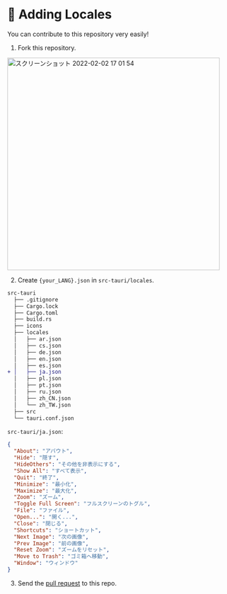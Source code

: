 # :scroll: Adding Locales

You can contribute to this repository very easily!

1. Fork this repository.

<img width="480" alt="スクリーンショット 2022-02-02 17 01 54" src="https://user-images.githubusercontent.com/52094761/152115921-ec22558b-df83-43fa-b0cd-754fbb687988.png">

2. Create `{your_LANG}.json` in `src-tauri/locales`.

```diff
src-tauri
  ├── .gitignore
  ├── Cargo.lock
  ├── Cargo.toml
  ├── build.rs
  ├── icons
  ├── locales
  │   ├── ar.json
  │   ├── cs.json
  │   ├── de.json
  │   ├── en.json
  │   ├── es.json
+ │   ├── ja.json
  │   ├── pl.json
  │   ├── pt.json
  │   ├── ru.json
  │   ├── zh_CN.json
  │   └── zh_TW.json
  ├── src
  └── tauri.conf.json
```

`src-tauri/ja.json`:

```json
{
  "About": "アバウト",
  "Hide": "隠す",
  "HideOthers": "その他を非表示にする",
  "Show All": "すべて表示",
  "Quit": "終了",
  "Minimize": "最小化",
  "Maximize": "最大化",
  "Zoom": "ズーム",
  "Toggle Full Screen": "フルスクリーンのトグル",
  "File": "ファイル",
  "Open...": "開く...",
  "Close": "閉じる",
  "Shortcuts": "ショートカット",
  "Next Image": "次の画像",
  "Prev Image": "前の画像",
  "Reset Zoom": "ズームをリセット",
  "Move to Trash": "ゴミ箱へ移動",
  "Window": "ウィンドウ"
}
```

3. Send the [pull request](https://github.com/sprout2000/leafview2/pulls) to this repo.
